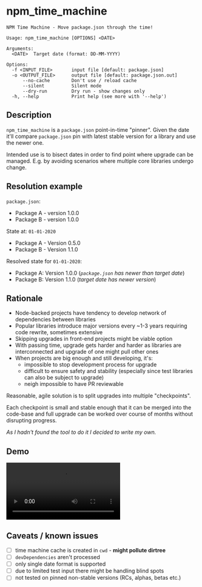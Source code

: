 # npm_time_machine

```
NPM Time Machine - Move package.json through the time!

Usage: npm_time_machine [OPTIONS] <DATE>

Arguments:
  <DATE>  Target date (format: DD-MM-YYYY)

Options:
  -f <INPUT_FILE>       input file [default: package.json]
  -o <OUTPUT_FILE>      output file [default: package.json.out]
      --no-cache        Don't use / reload cache
      --silent          Silent mode
      --dry-run         Dry run - show changes only
  -h, --help            Print help (see more with '--help')
```

## Description

`npm_time_machine` is a `package.json` point-in-time "pinner". Given the date it'll compare `package.json` pin with latest stable version for a library and use the newer one.

Intended use is to bisect dates in order to find point where upgrade can be managed. E.g. by avoiding scenarios where multiple core libraries undergo change.

## Resolution example

`package.json`:
- Package A - version 1.0.0
- Package B - version 1.0.0

State at: `01-01-2020`
- Package A - Version 0.5.0
- Package B - Version 1.1.0

Resolved state for `01-01-2020`:
- Package A: Version 1.0.0 (*`package.json` has newer than target date*)
- Package B: Version 1.1.0 (*target date has newer version*)

## Rationale

- Node-backed projects have tendency to develop network of dependencies between libraries
- Popular libraries introduce major versions every ~1-3 years requiring code rewrite, sometimes extensive
- Skipping upgrades in front-end projects might be viable option
- With passing time, upgrade gets harder and harder as libraries are interconnected and upgrade of one might pull other ones
- When projects are big enough and still developing, it's:
  - impossible to stop development process for upgrade
  - difficult to ensure safety and stability (especially since test libraries can also be subject to upgrade)
  - neigh impossible to have PR reviewable

Reasonable, agile solution is to split upgrades into multiple "checkpoints".

Each checkpoint is small and stable enough that it can be merged into the code-base and full upgrade can be worked over course of months without disrupting progress.

*As I hadn't found the tool to do it I decided to write my own.*

## Demo
![](./extras/vhs_demo/demo.mov)

## Caveats / known issues

- [ ] time machine cache is created in `cwd` - **might pollute dirtree**
- [ ] `devDependencies` aren't processed
- [ ] only single date format is supported
- [ ] due to limited test input there might be handling blind spots
- [ ] not tested on pinned non-stable versions (RCs, alphas, betas etc.)
